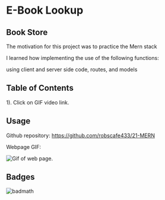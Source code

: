 

# E-Book Lookup

## Book Store


The motivation for this project was to practice the Mern stack

I learned how implementing the use of the following functions:

 using client and server side code, routes, and models

## Table of Contents

1). Click on GIF video link.

## Usage


Github repository: https://github.com/robscafe433/21-MERN


Webpage GIF:

   ![Gif of web page.](Mern-21.gif)


## Badges

![badmath](https://img.shields.io/github/languages/top/lernantino/badmath)
